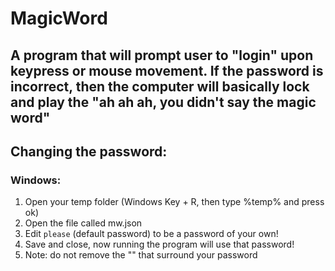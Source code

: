 # MagicWord
## A program that will prompt user to "login" upon keypress or mouse movement. If the password is incorrect, then the computer will basically lock and play the "ah ah ah, you didn't say the magic word"
## Changing the password:
### Windows:
1. Open your temp folder (Windows Key + R, then type %temp% and press ok)
2. Open the file called mw.json
3. Edit `please` (default password) to be a password of your own!
4. Save and close, now running the program will use that password!
5. Note: do not remove the "" that surround your password
